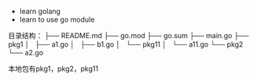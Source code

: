 - learn golang
- learn to use go module

目录结构：
├── README.md
├── go.mod
├── go.sum
├── main.go
├── pkg1
│   ├── a1.go
│   ├── b1.go
│   └── pkg11
│       └── a11.go
└── pkg2
    └── a2.go

本地包有pkg1，pkg2，pkg11